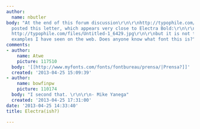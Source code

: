 ```yaml
---
author:
  name: nbutler
body: "At the end of this forum discussion\r\n\r\nhttp://typophile.com/node/85776\r\n\r\nsomeone
  posted this letter, which appears very close to Electra Bold:\r\n\r\n<img>http://typophile.com/files/Untitled-1_6429.jpg</img>
  http://typophile.com/files/Untitled-1_6429.jpg\r\n\r\nbut it is not the same as
  examples I have seen on the web. Does anyone know what font this is?"
comments:
- author:
    name: Atwe
    picture: 117510
  body: '[[http://www.myfonts.com/fonts/fontbureau/prensa/|Prensa?]]'
  created: '2013-04-25 15:09:39'
- author:
    name: bowfinpw
    picture: 110174
  body: "I second that. \r\n\r\n- Mike Yanega"
  created: '2013-04-25 17:31:00'
date: '2013-04-25 14:33:40'
title: Electra(ish?)

---
```

